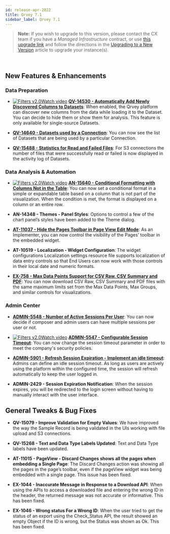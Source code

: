 ```yaml
---
id: release-apr-2022
title: Qrvey 7.1 
sidebar_label: Qrvey 7.1
---
```

<div style={{textAlign: "justify"}}>

>**Note:** If you wish to upgrade to this version, please contact the CX team if you have a *Managed Infrastructure* contract, or use <a href="https://qrvey-autodeployapp.s3.amazonaws.com/autodeployappCloudformation-enterprise-7.1.json" target="_blank">this upgrade link</a> and follow the directions in the [Upgrading to a New Version](../get-started/upgrading-versions.md) article to upgrade your instance(s).  
<br/> 

## New Features & Enhancements

### Data Preparation

* <a href="/docs/video-training/release/version71#add-newly-discovered-columns-to-datasets" target="_blank" className="tooltip"><img alt="Filters v2.0" src="https://s3.amazonaws.com/cdn.qrvey.com/documentation_assets/release-notes/video_icon.png#thumbnail-20" className="video-icon-png" /><span className="tooltiptext">Watch video</span></a> 
**[QV-14530 - Automatically Add Newly Discovered Columns to Datasets](../ui-docs/datasets/datasets.md)**: When enabled, the Qrvey platform can discover new columns from the data while loading it to the Dataset. You can decide to hide them or show them for analysis. This feature is only available for single-source Datasets.

* **[QV-14640 - Datasets used by a Connection](../ui-docs/datasets/connectors.md)**: You can now see the list of Datasets that are being used by a particular Connection.

* **[QV-15488 - Statistics for Read and Failed Files](../ui-docs/others/activity-log.md)**: For S3 connections the number of files that were successfully read or failed is now displayed in the activity log of Datasets.


### Data Analysis & Automation

* <a href="/docs/video-training/release/version71#conditional-formatting-with-columns" target="_blank" className="tooltip"><img alt="Filters v2.0" src="https://s3.amazonaws.com/cdn.qrvey.com/documentation_assets/release-notes/video_icon.png#thumbnail-20" className="video-icon-png" /><span className="tooltiptext">Watch video</span></a>
**[AN-15640 - Conditional Formatting with Columns Not in the Table](../ui-docs/dataviews/chart-types/table.md)**: You can now set a conditional format in a simple or expandable table based on a column that is not part of the visualization. When the condition is met, the format is displayed on a column or an entire row.

* <strong>AN-14348 - Themes - Panel Styles</strong>: Options to control a few of the chart panel’s styles have been added to the Theme dialog.

* **[AT-11037 - Hide the Pages Toolbar in Page View Edit Mode](../embedding/widgets/app-building/page-view.md)**: As an Implementer, you can now control the visibility of the Pages’ toolbar in the embedded widget.

* <strong>AT-10519 - Localization - Widget Configuration</strong>: The widget configurations Localization settings resource file supports localization of data entry controls so that End Users can now work with those controls in their local date and numeric formats.

* **[EX-758 - Max Data Points Support for CSV Raw, CSV Summary and PDF](../ui-docs/dataviews/exporting.md)**: You can now download CSV Raw, CSV Summary and PDF files with the same maximum limits set from the Max Data Points, Max Groups, and similar controls for visualizations.

### Admin Center

* **[ADMIN-5548 - Number of Active Sessions Per User](../admin/admin-qrvey-console.md)**: You can now decide if composer and admin users can have multiple sessions per user or not. 

* <a href="/docs/video-training/release/version71#session-management" target="_blank" className="tooltip"><img alt="Filters v2.0" src="https://s3.amazonaws.com/cdn.qrvey.com/documentation_assets/release-notes/video_icon.png#thumbnail-20" className="video-icon-png" /><span className="tooltiptext">Watch video</span></a> 
**[ADMIN-5547 - Configurable Session Timeout](../admin/admin-qrvey-console.md)**: You can now change the session timeout parameter in order to meet the company's security policies. 

* **[ADMIN-5901 - Refresh Session Expiration - Implement an idle timeout](../admin/admin-qrvey-console.md)**: Admins can define an idle session timeout. As long as users are actively using the platform within the configured time, the session will refresh automatically to keep the user logged in.

* <strong>ADMIN-2429 - Session Expiration Notification</strong>: When the session expires, you will be redirected to the login screen without having to manually interact with the user interface.

 
## General Tweaks & Bug Fixes

* <strong>QV-15079 - Improve Validation for Empty Values</strong>: We have improved the way the Sample Record is being validated in the UIs working with file upload and S3 connections.

* <strong>QV-15268 - Text and Data Type Labels Updated</strong>: Text and Data Type labels have been updated. 

* <strong>AT-11015 - PageView - Discard Changes shows all the pages when embedding a Single Page</strong>: The Discard Changes action was showing all the pages in the page’s toolbar, even if the pageView widget was being embedded with a single page. This issue has been fixed.

* <strong>EX-1044 - Inaccurate Message in Response to a Download API</strong>: When using the APIs to access a downloaded file and entering the wrong ID in the header, the returned message was not accurate or informative. This has been fixed.

* <strong>EX-1046 - Wrong status For a Wrong ID</strong>: When the user tried to get the status of an export using the Check_Status API, the result showed an empty Object if the ID is wrong, but the Status was shown as Ok. This has been fixed.


</div>